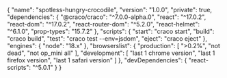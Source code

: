 {
  "name": "spotless-hungry-crocodile",
  "version": "1.0.0",
  "private": true,
  "dependencies": {
    "@craco/craco": "^7.0.0-alpha.0",
    "react": "^17.0.2",
    "react-dom": "^17.0.2",
    "react-router-dom": "^5.2.0",
    "react-helmet": "^6.1.0",
    "prop-types": "15.7.2"
  },
  "scripts": {
    "start": "craco start",
    "build": "craco build",
    "test": "craco test --env=jsdom",
    "eject": "craco eject"
  },
  "engines": {
    "node": "18.x"
  },
  "browserslist": {
    "production": [
      ">0.2%",
      "not dead",
      "not op_mini all"
    ],
    "development": [
      "last 1 chrome version",
      "last 1 firefox version",
      "last 1 safari version"
    ]
  },
  "devDependencies": {
    "react-scripts": "^5.0.1"
  }
}
